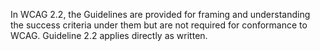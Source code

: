 In WCAG 2.2, the Guidelines are provided for framing and understanding the success criteria under them but are not required for conformance to WCAG. Guideline 2.2 applies directly as written.